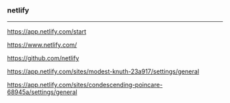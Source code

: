 ### netlify
---
https://app.netlify.com/start


https://www.netlify.com/

https://github.com/netlify



https://app.netlify.com/sites/modest-knuth-23a917/settings/general

https://app.netlify.com/sites/condescending-poincare-68945a/settings/general




```
```

```
```

```
```


